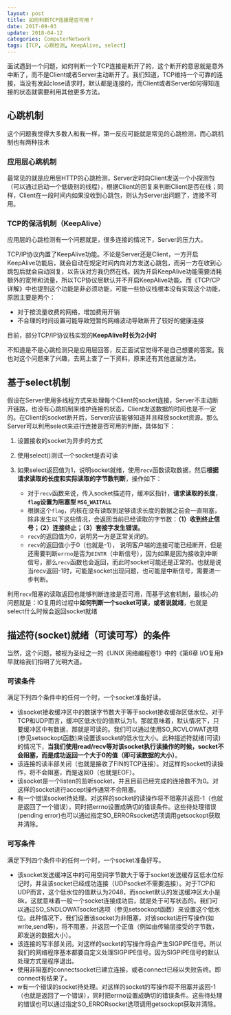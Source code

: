 ```yaml
---
layout: post
title: 如何判断TCP连接是否可用？
date: 2017-09-03
update: 2018-04-12
categories: ComputerNetwork
tags: [TCP, 心跳检测, KeepAlive, select]
---
```


面试遇到一个问题，如何判断一个TCP连接是断开了的，这个断开的意思就是意外中断了，而不是Client或者Server主动断开了。我们知道，TCP维持一个可靠的连接，当没有发起close请求时，默认都是连接的，而Client或者Server如何得知连接的状态就需要利用其他更多方法。

<!--more-->

## 心跳机制

这个问题我觉得大多数人和我一样，第一反应可能就是常见的心跳检测，而心跳机制也有两种技术

### 应用层心跳机制

最常见的就是应用层HTTP的心跳检测，Server定时向Client发送一个小探测包（可以通过启动一个低级别的线程），根据Client的回复来判断Client是否在线；同样，Client在一段时间内如果没收到心跳包，则认为Server出问题了，连接不可用。

### TCP的保活机制（KeepAlive）

应用层的心跳检测有一个问题就是，很多连接的情况下，Server的压力大。

TCP/IP协议内置了KeepAlive功能。不论是Server还是Client，一方开启KeepAlive功能后，就会自动在规定时间内向对方发送心跳包，而另一方在收到心跳包后就会自动回复，以告诉对方我仍然在线。因为开启KeepAlive功能需要消耗额外的宽带和流量，所以TCP协议层默认并不开启KeepAlive功能。而《TCP/CP详解》中也提到这个功能是非必须功能，可能一些协议栈根本没有实现这个功能，原因主要是两个：
    
 * 对于按流量收费的网络，增加费用开销
 * 不合理的时间设置可能导致短暂的网络波动导致断开了较好的健康连接

目前，部分TCP/IP协议栈实现的**KeepAlive时长为2小时**


不知道是不是心跳检测只是应用层回答，反正面试官觉得不是自己想要的答案。我也对这个问题来了兴趣，去网上查了一下资料，原来还有其他底层方法。

## 基于select机制

假设在Server使用多线程方式来处理每个Client的socket连接，Server不主动断开链路，也没有心跳机制来维护连接的状态，Client发送数据的时间也是不一定的。在Client的socket断开后，Server应该能够知道并且释放socket资源。那么Server可以利用select来进行连接是否可用的判断，具体如下：

 1. 设置接收的socket为异步的方式
 2. 使用select()测试一个socket是否可读
 3. 如果select返回值为1，说明socket就绪，使用`recv`函数读取数据，然后**根据请求读取的长度和实际读取的字节数判断**，操作如下：
    
    * 对于`recv`函数来说，传入socket描述符，缓冲区指针，**请求读取的长度**，**`flag`设置为阻塞型 `MSG_WAITALL`**
    * 根据这个`flag`，内核在没有读取到足够请求长度的数据之前会一直阻塞，除非发生以下这些情况，会返回当前已经读取的字节数：**（1）收到终止信号；（2）连接终止；（3）套接字发生错误。**
    * `recv`的返回值为0，说明另一方是正常关闭的。
    * `recv`的返回值小于0（也就是-1）， 说明客户端的连接可能已经断开，但是还需要判断`errno`是否为`EINTR`（中断信号），因为如果是因为接收到中断信号，那么`recv`函数也会返回，而此时socket可能还是正常的。也就是说当recv返回-1时，可能是socket出现问题，也可能是中断信号，需要进一步判断。

利用`recv`阻塞的读取返回也能够判断连接是否可用，而基于这套机制，最核心的问题就是：IO复用的过程中**如何判断一个socket可读，或者说就绪**，也就是select什么时候会返回socket就绪

## 描述符(socket)就绪（可读可写）的条件

当然，这个问题，被视为圣经之一的《UNIX 网络编程卷1》中的《第6章 I/O复用》早就给我们指明了光明大道。

### 可读条件

满足下列四个条件中的任何一个时，一个socket准备好读。

 * 该socket接收缓冲区中的数据字节数大于等于socket接收缓存区低水位。对于TCP和UDP而言，缓冲区低水位的值默认为1。那就意味着，默认情况下，只要缓冲区中有数据，那就是可读的。我们可以通过使用SO_RCVLOWAT选项(参见setsockopt函数)来设置该socket的低水位大小。此种描述符就绪(可读)的情况下，**当我们使用read/recv等对该socket执行读操作的时候，socket不会阻塞，而是成功返回一个大于0的值（即可读数据的大小）**。
 * 该连接的读半部关闭（也就是接收了FIN的TCP连接）。对这样的socket的读操作，将不会阻塞，而是返回0（也就是EOF）。
 * 该socket是一个listen的监听socket，并且目前已经完成的连接数不为0。对这样的socket进行accept操作通常不会阻塞。
 * 有一个错误socket待处理。对这样的socket的读操作将不阻塞并返回-1（也就是返回了一个错误），同时把errno设置成确切的错误条件。这些待处理错误(pending error)也可以通过指定SO_ERRORsocket选项调用getsockopt获取并清除。
 
### 可写条件

满足下列四个条件中的任何一个时，一个socket准备好写。

* 该socket发送缓冲区中的可用空间字节数大于等于socket发送缓存区低水位标记时，并且该socket已经成功连接（UDPsocket不需要连接）。对于TCP和UDP而言，这个低水位的值默认为2048，而socket默认的发送缓冲区大小是8k，这就意味着一般一个socket连接成功后，就是处于可写状态的。我们可以通过SO_SNDLOWATsocket选项（参见setsockopt函数）来设置这个低水位。此种情况下，我们设置该socket为非阻塞，对该socket进行写操作(如write,send等)，将不阻塞，并返回一个正值（例如由传输层接受的字节数，即发送的数据大小）。
* 该连接的写半部关闭。对这样的socket的写操作将会产生SIGPIPE信号。所以我们的网络程序基本都要自定义处理SIGPIPE信号。因为SIGPIPE信号的默认处理方式是程序退出。
* 使用非阻塞的connectsocket已建立连接，或者connect已经以失败告终。即connect有结果了。
* w有一个错误的socket待处理。对这样的socket的写操作将不阻塞并返回-1（也就是返回了一个错误），同时把errno设置成确切的错误条件。这些待处理的错误也可以通过指定SO_ERRORsocket选项调用getsockopt获取并清除。




